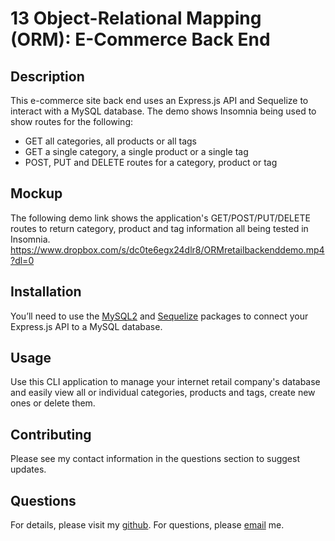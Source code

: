 # 13 Object-Relational Mapping (ORM): E-Commerce Back End

## Description
This e-commerce site back end uses an Express.js API and Sequelize to interact with a MySQL database. The demo shows Insomnia being used to show routes for the following:
* GET all categories, all products or all tags
* GET a single category, a single product or a single tag
* POST, PUT and DELETE routes for a category, product or tag

## Mockup
The following demo link shows the application's GET/POST/PUT/DELETE routes to return category, product and tag information all being tested in Insomnia.
https://www.dropbox.com/s/dc0te6egx24dlr8/ORMretailbackenddemo.mp4?dl=0

## Installation
You’ll need to use the [MySQL2](https://www.npmjs.com/package/mysql2) and [Sequelize](https://www.npmjs.com/package/sequelize) packages to connect your Express.js API to a MySQL database.

## Usage
Use this CLI application to manage your internet retail company's database and easily view all or individual categories, products and tags, create new ones or delete them. 

## Contributing
Please see my contact information in the questions section to suggest updates.

## Questions
For details, please visit my [github](https://github.com/sophiadelarosa).
For questions, please [email](mailto:${sophial.delarosa@gmail.com}) me.